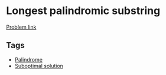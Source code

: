 # Longest palindromic substring

[Problem link](https://leetcode.com/problems/longest-palindromic-substring)

## Tags

* [Palindrome](/README.md#Palindrome)
* [Suboptimal solution](/README.md#Suboptimal_solution)
